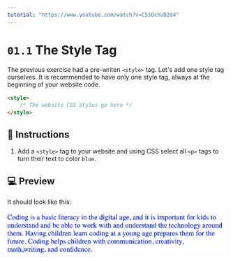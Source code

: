 ```yaml
---
tutorial: "https://www.youtube.com/watch?v=C5sOchuD2d4"
---
```


# `01.1` The Style Tag

The previous exercise had a pre-writen `<style>` tag.
Let's add one style tag ourselves. It is recommended to have only one style tag, always at the beginning of your website code.

```HTML
<style>
    /* The website CSS Styles go here */
</style>
```

## 📝 Instructions

1. Add a `<style>` tag to your website and using CSS select all `<p>` tags to turn their text to color `blue`.

## 💻 Preview

It should look like this:

![01 Hello World Exercise Preview](../../.learn/assets/01.1-1.png?raw=true)

